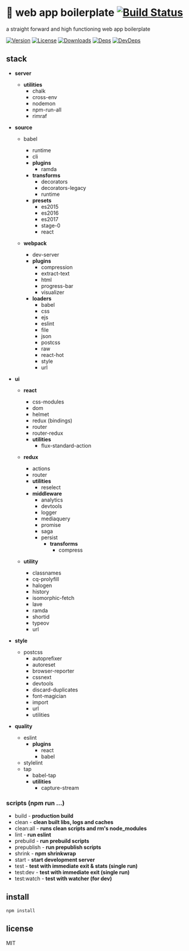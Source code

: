 # 🦄 web app boilerplate [![Build Status][travis-image]][travis-url]
a straight forward and high functioning web app boilerplate

[![Version][npm-version-image]][npm-version-url] [![License][npm-license-image]][npm-license-url] [![Downloads][npm-downloads-image]][npm-downloads-url] [![Deps][npm-deps-image]][npm-deps-url] [![DevDeps][npm-devdeps-image]][npm-devdeps-url]

## stack

* **server**
  * **utilities**
    * chalk
    * cross-env
    * nodemon
    * npm-run-all
    * rimraf

* **source**
  * babel
    * runtime
    * cli
    * **plugins**
      * ramda
    * **transforms**
      * decorators
      * decorators-legacy
      * runtime
    * **presets**
      * es2015
      * es2016
      * es2017
      * stage-0
      * react

  * **webpack**
    * dev-server
    * **plugins**
      * compression
      * extract-text
      * html
      * progress-bar
      * visualizer
    * **loaders**
      * babel
      * css
      * ejs
      * eslint
      * file
      * json
      * postcss
      * raw
      * react-hot
      * style
      * url

* **ui**
  * **react**
    * css-modules
    * dom
    * helmet
    * redux (bindings)
    * router
    * router-redux
    * **utilities**
      * flux-standard-action

  * **redux**
    * actions
    * router
    * **utilities**
      * reselect
    * **middleware**
      * analytics
      * devtools
      * logger
      * mediaquery
      * promise
      * saga
      * persist
        * **transforms**
          * compress

  * **utility**
    * classnames
    * cq-prolyfill
    * halogen
    * history
    * isomorphic-fetch
    * lave
    * ramda
    * shortid
    * typeov
    * url

* **style**
  * postcss
    * autoprefixer
    * autoreset
    * browser-reporter
    * cssnext
    * devtools
    * discard-duplicates
    * font-magician
    * import
    * url
    * utilities

* **quality**
  * eslint
    * **plugins**
      * react
      * babel
  * stylelint
  * tap
    * babel-tap
    * **utilities**
      * capture-stream

### scripts (npm run ...)
* build - **production build**
* clean - **clean built libs, logs and caches**
* clean:all - **runs clean scripts and rm's node_modules**
* lint - **run eslint**
* prebuild - **run prebuild scripts**
* prepublish - **run prepublish scripts**
* shrink - **npm shrinkwrap**
* start - **start development server**
* test - **test with immediate exit & stats (single run)**
* test:dev - **test with immediate exit (single run)**
* test:watch - **test with watcher (for dev)**

## install

```
npm install
```

## license
MIT

[npm-version-url]: https://www.npmjs.com/package/react-boilerplate
[npm-version-image]: https://img.shields.io/npm/v/react-boilerplate.svg
[npm-license-url]: https://github.com/moimikey/react-boilerplate/blob/master/LICENSE
[npm-license-image]: https://img.shields.io/npm/l/react-boilerplate.svg
[npm-downloads-url]: https://www.npmjs.com/package/react-boilerplate
[npm-downloads-image]: https://img.shields.io/npm/dm/react-boilerplate.svg
[npm-deps-url]: https://david-dm.org/moimikey/react-boilerplate
[npm-deps-image]: https://img.shields.io/david/moimikey/react-boilerplate.svg
[npm-devdeps-url]: https://david-dm.org/moimikey/react-boilerplate
[npm-devdeps-image]: https://img.shields.io/david/dev/moimikey/react-boilerplate.svg
[travis-url]: https://travis-ci.org/moimikey/react-boilerplate
[travis-image]: https://travis-ci.org/moimikey/react-boilerplate.svg?branch=master
